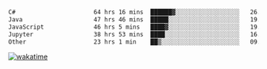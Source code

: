 <!--START_SECTION:waka-->

```txt
C#                      64 hrs 16 mins  ██████▓░░░░░░░░░░░░░░░░░░   26.61 %
Java                    47 hrs 46 mins  █████░░░░░░░░░░░░░░░░░░░░   19.78 %
JavaScript              46 hrs 5 mins   ████▓░░░░░░░░░░░░░░░░░░░░   19.08 %
Jupyter                 38 hrs 53 mins  ████░░░░░░░░░░░░░░░░░░░░░   16.10 %
Other                   23 hrs 1 min    ██▒░░░░░░░░░░░░░░░░░░░░░░   09.53 %
```

<!--END_SECTION:waka-->
[![wakatime](https://wakatime.com/badge/user/6c2f442e-41b4-42e3-bc06-d5d8203ad1da.svg)](https://wakatime.com/@6c2f442e-41b4-42e3-bc06-d5d8203ad1da)
